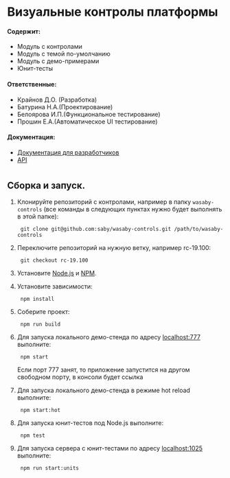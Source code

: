 # Визуальные контролы платформы
#### Содержит:
- Модуль с контролами
- Модуль с темой по-умолчанию
- Модуль с демо-примерами
- Юнит-тесты
#### Ответственные:
- Крайнов Д.О. (Разработка)
- Батурина Н.А.(Проектирование)
- Белоярова И.П.(Функциональное тестирование)
- Прошин Е.А.(Автоматическое UI тестирование)
#### Документация:
- [Документация для разработчиков](https://wasaby.dev/doc/platform/controls/)
- [API](https://wasaby.dev/docs/js/Controls/)
#
## Сборка и запуск.

1. Клонируйте репозиторий с контролами, например в папку `wasaby-controls` (все команды в следующих пунктах нужно будет выполнять в этой папке):

        git clone git@github.com:saby/wasaby-controls.git /path/to/wasaby-controls

1. Переключите репозиторий на нужную ветку, например rc-19.100:

        git checkout rc-19.100

1. Установите [Node.js](http://nodejs.org/) и [NPM](http://npmjs.com).

1. Установите зависимости:

        npm install

1. Cоберите проект:

        npm run build

1. Для запуска локального демо-стенда по адресу [localhost:777](http://localhost:777/) выполните:

        npm start

    Если порт 777 занят, то приложение запустится на другом свободном порту, в консоли будет ссылка

1. Для запуска локального демо-стенда в режиме hot reload выполните:

        npm start:hot

1. Для запуска юнит-тестов под Node.js выполните:

        npm test

1. Для запуска сервера с юнит-тестами по адресу [localhost:1025](http://localhost:1025/) выполните:

        npm run start:units  

